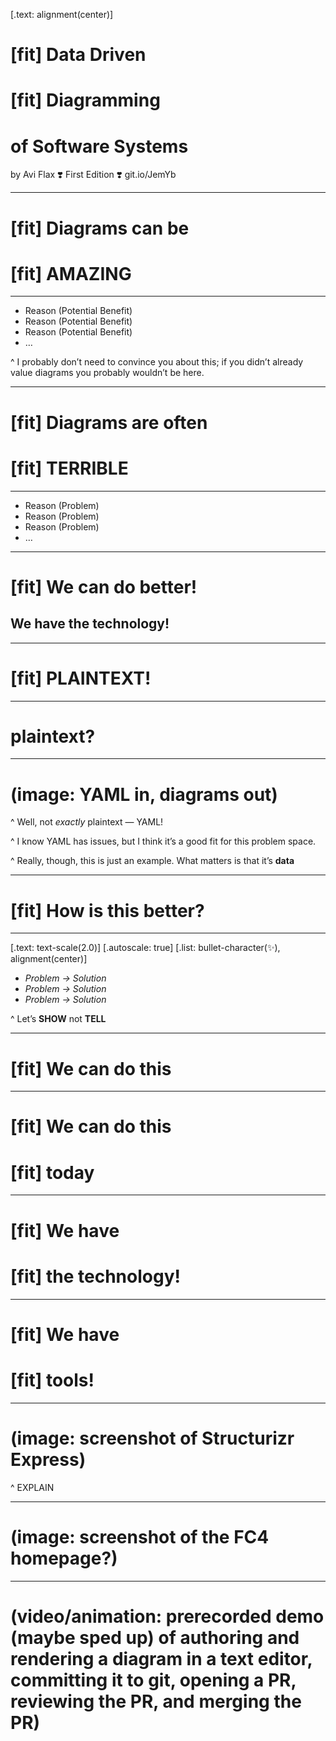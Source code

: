 [.text: alignment(center)]

# [fit] **D**ata **D**riven
# [fit] **D**iagramming
# of Software Systems

by Avi Flax ❣️ First Edition ❣️ git.io/JemYb

---

# [fit] Diagrams **can be**
# [fit] **AMAZING**

---

* Reason (Potential Benefit)
* Reason (Potential Benefit)
* Reason (Potential Benefit)
* …

^ I probably don’t need to convince you about this; if you didn’t already value diagrams you probably wouldn’t be here.

---

# [fit] Diagrams **are often**
# [fit] **TERRIBLE**

---

* Reason (Problem)
* Reason (Problem)
* Reason (Problem)
* …

---

# [fit] We can do better!

## We have the technology!

---

# [fit] **PLAINTEXT!**

---

# plaintext?

---

# (image: YAML in, diagrams out)

^ Well, not _exactly_ plaintext — YAML!

^ I know YAML has issues, but I think it’s a good fit for this problem space.

^ Really, though, this is just an example. What matters is that it’s **data**

---

# [fit] How is this better?

---

[.text: text-scale(2.0)]
[.autoscale: true]
[.list: bullet-character(✨), alignment(center)]

* _Problem → Solution_
* _Problem → Solution_
* _Problem → Solution_

^ Let’s **SHOW** not **TELL**

---

# [fit] We can do this

---

# [fit] We can do this
# [fit] today

---

# [fit] We have
# [fit] the technology!

---

# [fit] We have
# [fit] tools!

---

# (image: screenshot of Structurizr Express)

^ EXPLAIN

---

# (image: screenshot of the FC4 homepage?)

---

# (video/animation: prerecorded demo (maybe sped up) of authoring and rendering a diagram in a text editor, committing it to git, opening a PR, reviewing the PR, and merging the PR)